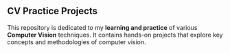 ## CV Practice Projects

This repository is dedicated to my **learning and practice** of various **Computer Vision** techniques. It contains hands-on projects that explore key concepts and methodologies of computer vision.
